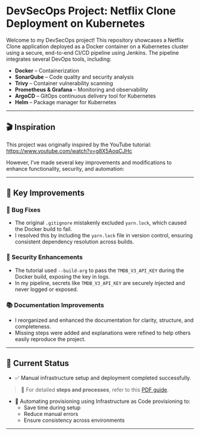 # DevSecOps Project: Netflix Clone Deployment on Kubernetes

Welcome to my DevSecOps project! This repository showcases a Netflix Clone application deployed as a Docker container on a Kubernetes cluster using a secure, end-to-end CI/CD pipeline using Jenkins. The pipeline integrates several DevOps tools, including:

- **Docker** – Containerization  
- **SonarQube** – Code quality and security analysis  
- **Trivy** – Container vulnerability scanning  
- **Prometheus & Grafana** – Monitoring and observability  
- **ArgoCD** – GitOps continuous delivery tool for Kubernetes 
- **Helm** – Package manager for Kubernetes

---

## 🎬 Inspiration

This project was originally inspired by the YouTube tutorial: https://www.youtube.com/watch?v=g8X5AoqCJHc

However, I’ve made several key improvements and modifications to enhance functionality, security, and automation:

---

## 🔧 Key Improvements

### 🐞 Bug Fixes
- The original `.gitignore` mistakenly excluded `yarn.lock`, which caused the Docker build to fail.
- I resolved this by including the `yarn.lock` file in version control, ensuring consistent dependency resolution across builds.

### 🔐 Security Enhancements
- The tutorial used `--build-arg` to pass the `TMDB_V3_API_KEY` during the Docker build, exposing the key in logs.
- In my pipeline, secrets like `TMDB_V3_API_KEY` are securely injected and never logged or exposed.

### 📚 Documentation Improvements
- I reorganized and enhanced the documentation for clarity, structure, and completeness.
- Missing steps were added and explanations were refined to help others easily reproduce the project.

---

## 🚀 Current Status

- ✅ Manual infrastructure setup and deployment completed successfully.  
> 📄 For detailed **steps and processes**, refer to this [PDF guide](./assets/DevSecOps_Pipeline_Project_Deploy_Netflix_Clone_using_Jenkins_on_Kubernetes.pdf).

- 🔄 Automating provisioning using Infrastructure as Code provisioning to:
  - Save time during setup
  - Reduce manual errors
  - Ensure consistency across environments

---
